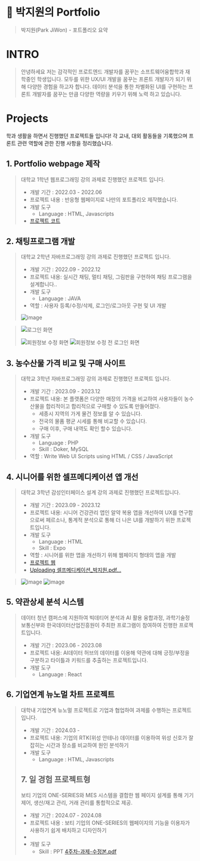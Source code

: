 # 📜 박지원의 Portfolio
> 박지원(Park JiWon) - 포트폴리오 요약

# INTRO
> 안녕하세요 저는 감각적인 프로트엔드 개발자를 꿈꾸는 소프트웨어융합학과 재학중인 학생입니다.
> 모두를 위한 UX/UI 개발을 꿈꾸는 프론트 개발자가 되기 위해 다양한 경험을 하고자 합니다.
> 데이터 분석을 통한 차별화된 UI를 구현하는 프론트 개발자를 꿈꾸는 만큼 다양한 역량을 키우기 위해 노력 하고 있습니다.


# Projects
학과 생활을 하면서 진행했던 프로젝트들 입니다!
각 교내, 대외 활동들을 기록했으며 프론트 관련 역할에 관한 진행 사항을 정리했습니다.

## 1. Portfolio webpage 제작
> 대학교 1학년 웹프로그래밍 강의 과제로 진행했던 프로젝트 입니다.
> * 개발 기간 : 2022.03 - 2022.06
> * 프로젝트 내용 : 반응형 웹페이지로 나만의 포트폴리오 제작했습니다.
> * 개발 도구
>   * Language : HTML, Javascripts
> * [프로젝트 코트](https://github.com/Merona00/.WonderPark-Portfolio)
>


## 2. 채팅프로그램 개발
> 대학교 2학년 자바프로그래밍 강의 과제로 진행했던 프로젝트 입니다.
> * 개발 기간 : 2022.09 - 2022.12
> * 프로젝트 내용: 실시간 채팅, 멀티 채팅, 그림판을 구현하여 채팅 프로그램을 설계합니다..
> * 개발 도구
>   * Language : JAVA
> * 역할 : 사용자 등록/수정/삭제, 로그인/로그아웃 구현 및 UI 개발
>
> ![image](https://github.com/Merona00/Portfolio/assets/107087059/36344afd-447d-4b82-8af8-288a67934b86)

> ![로그인 화면](https://github.com/Merona00/Portfolio/assets/107087059/e074517b-80bc-4a95-a074-1722a9b152fe)
> 
> ![회원정보 수정 화면](https://github.com/Merona00/Portfolio/assets/107087059/990a3b80-2f9b-4484-80d6-8d049c4fab16)  ![회원정보 수정 전 로그인 화면](https://github.com/Merona00/Portfolio/assets/107087059/64bd5481-ff7f-4ef4-aeb4-51e9c50cc893)


## 3. 농수산물 가격 비교 및 구매 사이트
> 대학교 3학년 자바프로그래밍 강의 과제로 진행했던 프로젝트 입니다.
> * 개발 기간 : 2023.09 - 2023.12
> * 프로젝트 내용: 본 플랫폼은 다양한 매장의 가격을 비교하여 사용자들이 농수산물을 합리적이고 합리적으로 구매할 수 있도록 만들어졌다.
>     * 세종시 지역의 가게 물건 정보를 알 수 있습니다.
>     * 전국의 물품 평균 시세를 통해 비교할 수 있습니다.
>     * 구매 이후, 구매 내역도 확인 할수 있습니다.
> * 개발 도구
>   * Language : PHP
>   * Skill : Doker, MySQL
> * 역할 : Write Web UI Scripts using HTML / CSS / JavaScript


## 4. 시니어를 위한 셀프메디케이션 앱 개선
> 대학교 3학년 감성인터페이스 설계 강의 과제로 진행했던 프로젝트입니다.
> * 개발 기간 : 2023.09 - 2023.12
> * 프로젝트 내용: 시니어 건강관리 앱인 알약 복용 앱을 개선하여 UX를 연구함으로써 페르소나, 통계적 분석으로 통해 더 나은 UI를 개발하기 위한 프로젝트입니다.
> * 개발 도구
>   * Language : HTML
>   * Skill : Expo
> * 역할 : 시니어를 위한 앱을 개선하기 위해 웹페이지 형태의 앱을 개발
> * [프로젝트 웹](https://health-guardian.netlify.app/)
> * [Uploading 셀프메디케이션_박지원.pdf…]()


> ![image](https://github.com/Merona00/Portfolio/assets/107087059/be58299a-87d0-45fd-ae52-13fea9849b11)
> ![image](https://github.com/Merona00/Portfolio/assets/107087059/b8fb7997-4265-4376-bcca-2045aebd9e33)

## 5. 약관상세 분석 시스템
> 데이터 청년 캠퍼스에 지원하여 빅데티어 분석과 AI 활용 융합과정, 과학기술정보통신부와 한국데이터산업진흥원이 주최한 프로그램이 참여하여 진행한 프로젝트입니다.
> * 개발 기간 : 2023.06 - 2023.08
> * 프로젝트 내용: AI데이터 허브의 데이터를 이용해 약관에 대해 긍정/부정을 구분하고 타이틀과 키워드를 추출하는 프로젝트입니다.
> * 개발 도구
>   * Language : React

## 6. 기업연계 뉴노멀 차트 프로젝트
> 대학내 기업연계 뉴노멀 프로젝트로 기업과 협업하여 과제를 수행하는 프로젝트입니다.
> * 개발 기간 : 2024.03 - 
> * 프로젝트 내용: 기업의 RTK(위성 안테나) 데이터를 이용하여 위성 신호가 잘 잡히는 시간과 장소를 비교하여 원인 분석하기
> * 개발 도구
>   * Language : HTML, Javascripts
>  
> ## 7. 일 경험 프로젝트형
> 보티 기업의 ONE-SERIES와 MES 시스템을 결합한 웹 페이지 설계를 통해 기기 제어, 생산/재고 관리, 거래 관리를 통합적으로 제공. 
> * 개발 기간 : 2024.07 - 2024.08
> * 프로젝트 내용 :  보티 기업의 ONE-SERIES의 웹페이지의 기능을 이용자가 사용하기 쉽게 배치하고 디자인하기
> *  
> * 개발 도구
>   * Skill : PPT
> [4주차-과제-수정본.pdf](https://github.com/user-attachments/files/17421868/4.-.-.pdf)




